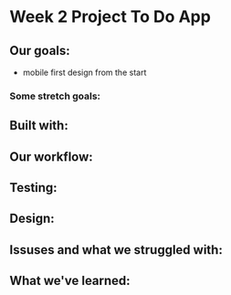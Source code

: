 # Week 2 Project To Do App

## Our goals: 
- mobile first design from the start

### Some stretch goals:

## Built with: 

## Our workflow:

## Testing: 

## Design:

## Issuses and what we struggled with: 

## What we've learned:
